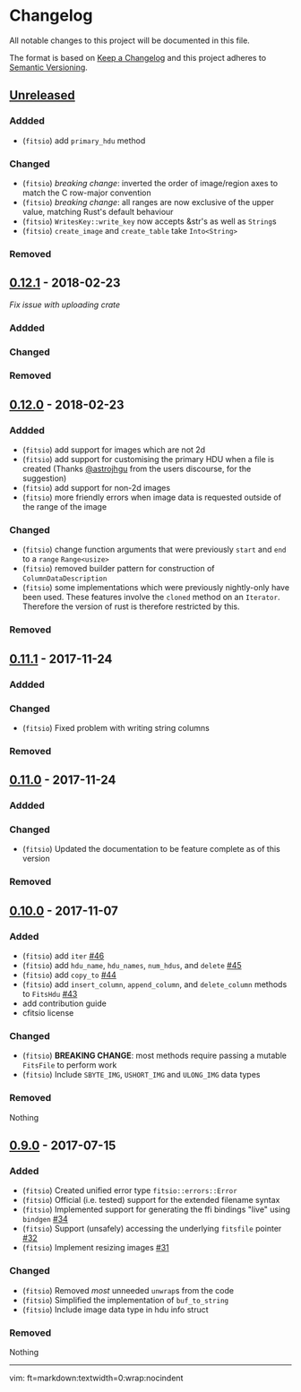 # Changelog

All notable changes to this project will be documented in this file.

The format is based on [Keep a Changelog](http://keepachangelog.com/en/1.0.0/) and this project adheres to [Semantic Versioning](http://semver.org/spec/v2.0.0.html).

## [Unreleased]

### Addded

* (`fitsio`) add `primary_hdu` method

### Changed

* (`fitsio`) _breaking change_: inverted the order of image/region axes to match the C row-major convention
* (`fitsio`) _breaking change_: all ranges are now exclusive of the upper value, matching Rust's default behaviour
* (`fitsio`) `WritesKey::write_key` now accepts &str's as well as `String`s
* (`fitsio`) `create_image` and `create_table` take `Into<String>`

### Removed

## [0.12.1] - 2018-02-23

_Fix issue with uploading crate_

### Addded
### Changed
### Removed

## [0.12.0] - 2018-02-23

### Addded

* (`fitsio`) add support for images which are not 2d
* (`fitsio`) add support for customising the primary HDU when a file is created (Thanks [@astrojhgu](https://users.rust-lang.org/u/astrojhgu) from the users discourse, for the suggestion)
* (`fitsio`) add support for non-2d images
* (`fitsio`) more friendly errors when image data is requested outside of the range of the image

### Changed

* (`fitsio`) change function arguments that were previously `start` and `end` to a `range` `Range<usize>`
* (`fitsio`) removed builder pattern for construction of `ColumnDataDescription`
* (`fitsio`) some implementations which were previously nightly-only have been used. These features involve the `cloned` method on an `Iterator`. Therefore the version of rust is therefore restricted by this.

### Removed

## [0.11.1] - 2017-11-24

### Addded
### Changed

* (`fitsio`) Fixed problem with writing string columns

### Removed

## [0.11.0] - 2017-11-24

### Addded
### Changed

* (`fitsio`) Updated the documentation to be feature complete as of this version

### Removed

## [0.10.0] - 2017-11-07

### Added

* (`fitsio`) add `iter` [#46][pull-46]
* (`fitsio`) add `hdu_name`, `hdu_names`, `num_hdus`, and `delete` [#45][pull-45]
* (`fitsio`) add `copy_to` [#44][pull-44]
* (`fitsio`) add `insert_column`, `append_column`, and `delete_column` methods to `FitsHdu` [#43][pull-43]
* add contribution guide
* cfitsio license

### Changed

* (`fitsio`) **BREAKING CHANGE**: most methods require passing a mutable `FitsFile` to perform work
* (`fitsio`) Include `SBYTE_IMG`, `USHORT_IMG` and `ULONG_IMG` data types

### Removed

Nothing

## [0.9.0] - 2017-07-15

### Added

* (`fitsio`) Created unified error type `fitsio::errors::Error`
* (`fitsio`) Official (i.e. tested) support for the extended filename syntax
* (`fitsio`) Implemented support for generating the ffi bindings "live" using `bindgen` [#34][pull-34]
* (`fitsio`) Support (unsafely) accessing the underlying `fitsfile` pointer [#32][pull-32]
* (`fitsio`) Implement resizing images [#31][pull-31]

### Changed

* (`fitsio`) Removed _most_ unneeded `unwrap`s from the code
* (`fitsio`) Simplified the implementation of `buf_to_string`
* (`fitsio`) Include image data type in hdu info struct

### Removed

Nothing

[Unreleased]: https://github.com/mindriot101/rust-fitsio/compare/v0.11.1...HEAD
[0.9.0]: https://github.com/mindriot101/rust-fitsio/compare/v0.8.0...v0.9.0
[pull-34]: https://github.com/mindriot101/rust-fitsio/pull/34
[pull-32]: https://github.com/mindriot101/rust-fitsio/pull/32
[pull-31]: https://github.com/mindriot101/rust-fitsio/pull/31
[pull-43]: https://github.com/mindriot101/rust-fitsio/pull/43
[pull-44]: https://github.com/mindriot101/rust-fitsio/pull/44
[pull-45]: https://github.com/mindriot101/rust-fitsio/pull/45
[pull-46]: https://github.com/mindriot101/rust-fitsio/pull/46
[0.10.0]: https://github.com/mindriot101/rust-fitsio/compare/v0.9.0...v0.10.0
[0.11.0]: https://github.com/mindriot101/rust-fitsio/compare/v0.10.0...v0.11.0
[0.11.1]: https://github.com/mindriot101/rust-fitsio/compare/v0.10.0...v0.11.1
[0.12.0]: https://github.com/mindriot101/rust-fitsio/compare/v0.11.1...v0.12.0
[0.12.1]: https://github.com/mindriot101/rust-fitsio/compare/v0.12.0...v0.12.1

---

vim: ft=markdown:textwidth=0:wrap:nocindent
